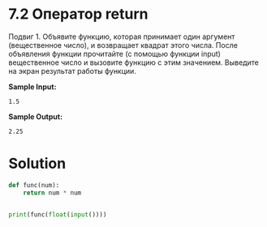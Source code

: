 # 7.2 Оператор return

Подвиг 1. Объявите функцию, которая принимает один аргумент (вещественное число), и возвращает квадрат этого числа.
После объявления функции прочитайте (с помощью функции input) вещественное число и вызовите функцию с этим значением.
Выведите на экран результат работы функции.

**Sample Input:**

```
1.5
```

**Sample Output:**

```
2.25
```

# Solution

```python
def func(num):
    return num * num


print(func(float(input())))
```